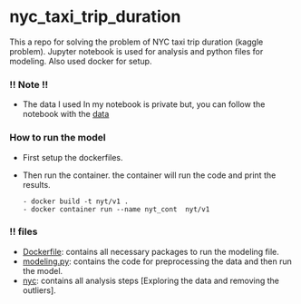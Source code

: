 # nyc_taxi_trip_duration
This a repo for solving the problem of NYC taxi trip duration (kaggle problem). 
Jupyter notebook is used for analysis and python files for modeling. 
Also used docker for setup.

### !! Note !!
  - The data I used In my notebook is private but, you can follow the notebook with the [data](https://www.kaggle.com/datasets/yasserh/nyc-taxi-trip-duration)


### How to run the model
- First setup the dockerfiles.
- Then run the container. the container will run the code and print the results.
    
      - docker build -t nyt/v1 .
      - docker container run --name nyt_cont  nyt/v1

### !! files 
  - [Dockerfile](https://github.com/zynabsmaan/nyc_taxi_trip_duration/blob/main/Dockerfile): contains all necessary packages to run the modeling file.
  - [modeling.py](https://github.com/zynabsmaan/nyc_taxi_trip_duration/blob/main/modeling.py): contains the code for preprocessing the data and then run the model. 
  - [nyc](https://github.com/zynabsmaan/nyc_taxi_trip_duration/blob/main/nyc.ipynb): contains all analysis
    steps [Exploring the data and removing the outliers].




 
